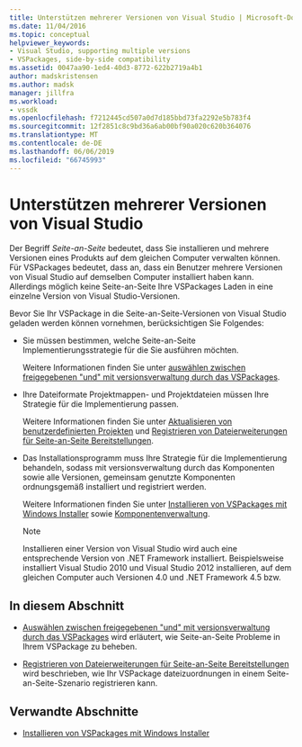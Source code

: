 ```yaml
---
title: Unterstützen mehrerer Versionen von Visual Studio | Microsoft-Dokumentation
ms.date: 11/04/2016
ms.topic: conceptual
helpviewer_keywords:
- Visual Studio, supporting multiple versions
- VSPackages, side-by-side compatibility
ms.assetid: 0047aa90-1ed4-40d3-8772-622b2719a4b1
author: madskristensen
ms.author: madsk
manager: jillfra
ms.workload:
- vssdk
ms.openlocfilehash: f7212445cd507a0d7d185bbd73fa2292e5b783f4
ms.sourcegitcommit: 12f2851c8c9bd36a6ab00bf90a020c620b364076
ms.translationtype: MT
ms.contentlocale: de-DE
ms.lasthandoff: 06/06/2019
ms.locfileid: "66745993"
---
```

# <a name="supporting-multiple-versions-of-visual-studio"></a>Unterstützen mehrerer Versionen von Visual Studio
Der Begriff *Seite-an-Seite* bedeutet, dass Sie installieren und mehrere Versionen eines Produkts auf dem gleichen Computer verwalten können. Für VSPackages bedeutet, dass an, dass ein Benutzer mehrere Versionen von Visual Studio auf demselben Computer installiert haben kann. Allerdings möglich keine Seite-an-Seite Ihre VSPackages Laden in eine einzelne Version von Visual Studio-Versionen.

 Bevor Sie Ihr VSPackage in die Seite-an-Seite-Versionen von Visual Studio geladen werden können vornehmen, berücksichtigen Sie Folgendes:

- Sie müssen bestimmen, welche Seite-an-Seite Implementierungsstrategie für die Sie ausführen möchten.

   Weitere Informationen finden Sie unter [auswählen zwischen freigegebenen "und" mit versionsverwaltung durch das VSPackages](../extensibility/choosing-between-shared-and-versioned-vspackages.md).

- Ihre Dateiformate Projektmappen- und Projektdateien müssen Ihre Strategie für die Implementierung passen.

   Weitere Informationen finden Sie unter [Aktualisieren von benutzerdefinierten Projekten](../extensibility/internals/upgrading-projects.md#upgrading-custom-projects) und [Registrieren von Dateierweiterungen für Seite-an-Seite Bereitstellungen](../extensibility/registering-file-name-extensions-for-side-by-side-deployments.md).

- Das Installationsprogramm muss Ihre Strategie für die Implementierung behandeln, sodass mit versionsverwaltung durch das Komponenten sowie alle Versionen, gemeinsam genutzte Komponenten ordnungsgemäß installiert und registriert werden.

   Weitere Informationen finden Sie unter [Installieren von VSPackages mit Windows Installer](../extensibility/internals/installing-vspackages-with-windows-installer.md) sowie [Komponentenverwaltung](../extensibility/internals/component-management.md).

  > [!NOTE]
  > Installieren einer Version von Visual Studio wird auch eine entsprechende Version von .NET Framework installiert. Beispielsweise installiert Visual Studio 2010 und Visual Studio 2012 installieren, auf dem gleichen Computer auch Versionen 4.0 und .NET Framework 4.5 bzw.

## <a name="in-this-section"></a>In diesem Abschnitt
- [Auswählen zwischen freigegebenen "und" mit versionsverwaltung durch das VSPackages](../extensibility/choosing-between-shared-and-versioned-vspackages.md) wird erläutert, wie Seite-an-Seite Probleme in Ihrem VSPackage zu beheben.

- [Registrieren von Dateierweiterungen für Seite-an-Seite Bereitstellungen](../extensibility/registering-file-name-extensions-for-side-by-side-deployments.md) wird beschrieben, wie Ihr VSPackage dateizuordnungen in einem Seite-an-Seite-Szenario registrieren kann.

## <a name="related-sections"></a>Verwandte Abschnitte
- [Installieren von VSPackages mit Windows Installer](../extensibility/internals/installing-vspackages-with-windows-installer.md)
